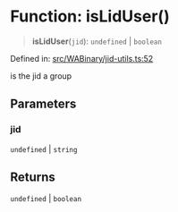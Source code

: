 # Function: isLidUser()

> **isLidUser**(`jid`): `undefined` \| `boolean`

Defined in: [src/WABinary/jid-utils.ts:52](https://github.com/Fokusdotid/bail/blob/3bcafd64e13ba51a595ace0ee7bd2c9c52ab1814/src/WABinary/jid-utils.ts#L52)

is the jid a group

## Parameters

### jid

`undefined` | `string`

## Returns

`undefined` \| `boolean`
